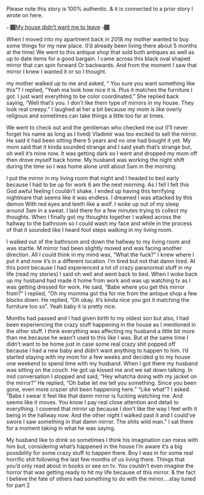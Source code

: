 Please note this story is 100% authentic. & it is connected to a prior story I wrote on here.

👉🏾[My house didn’t want me to leave](https://www.reddit.com/r/Paranormal/comments/sxx1i5/my_house_didnt_want_me_to_leave/?utm_source=share&utm_medium=ios_app&utm_name=iossmf)👈🏾

When I moved into my apartment back in 2018 my mother wanted to buy some things for my new place. (I’d already been living there about 5 months at the time) We went to this antique shop that sold both antiques as well as up to date items for a good bargain. I came across this black oval shaped mirror that can spin forward Or backwards. And from the moment I saw that mirror I knew I wanted it or so I thought.

my mother walked up to me and asked, “ You sure you want something like this”? I replied, “Yeah ma look how nice it is. Plus it matches the furniture I got. I just want everything to be color coordinated.” She replied back saying, “Well that’s you. I don’t like them type of mirrors in my house. They look real creepy.” I laughed at her a bit because my mom is like overly religious and sometimes can take things a little too far at times.

We went to check out and the gentleman who checked me out (I’ll never forget his name as long as I lived) Vladimir was too excited to sell the mirror. He said it had been sitting there 5 years and no one had bought it yet. My mom said that it kinda sounded strange and I said yeah that’s strange but, oh well it’s mine now. It was getting dark so I went and dropped my mom off then drove myself back home. My husband was working the night shift during the time so I was home alone until about 5am in the morning.

I put the mirror in my living room that night and I headed to bed early because I had to be up for work 6 am the next morning. As I fell I felt this God awful feeling I couldn’t shake. I ended up having this terrifying nightmare that seems like it was endless. I dreamed I was attacked by this demon With red eyes and teeth like a wolf. I woke up out of my sleep around 3am in a sweat. I laid there for a few minutes trying to collect my thoughts. When I finally got my thoughts together I walked across the hallway to the bathroom so I could wash my face and while in the process of that it sounded like I heard foot steps walking in my living room.

I walked out of the bathroom and down the hallway to my living room and was startle. M mirror had been slightly moved and was facing another direction. All I could think in my mind was, “What the fuck?” I knew where I put it and now it’s in a different location. I’m tired but not that damn tired. At this point because I had experienced a lot of crazy paranormal stuff in my life (read my stories) I said oh well and went back to bed. When I woke back up my husband had made it home from work and was up watching tv as I was getting dressed for work. He said, “Babe where you get this mirror from?” I replied, “Oh my momma got tha for me from the antique shop a few blocks down. He replied, ”Oh okay. It’s kinda nice you got it matching the furniture too so”. Yeah baby it is pretty nice.

Months had passed and I had given birth to my oldest son but also, I had been experiencing the crazy stuff happening in the house as I mentioned in the other stuff. I think everything was affecting my husband a little bit more than me because he wasn’t used to this like I was. But at the same time I didn’t want to be home just in case some real crazy shit popped off because I had a new baby and didn’t want anything to happen to him. I’d started staying with my mom for a few weeks and decided g to my house one weekend to spend time with my husband. When I got there my husband was sitting on the couch. He got up kissed me and we sat down talking. In mid conversation I stopped and said, “Hey whatcha doing with my jacket on the mirror?” He replied, “Oh babe let me tell you something. Since you been gone, even more crazier shit been happening here.” “Like what”? I asked. “Babe I swear it feel like that damn mirror is fucking watching me. And seems like it moves. You know I pay real close attention and detail to everything. I covered that mirror up because I don’t like the way I feel with it being in the hallway now. And the other night I walked past it and I could’ve swore I saw something in that damn mirror. The shits wild man.” I sat there for a moment taking in what he was saying.

My husband like to drink so sometimes I think his imagination can mess with him but, considering what’s happened in the house I’m aware it’s a big possibility for some crazy stuff to happen there. Boy I was in for some real horrific shit following the last few months of us living there. Things that you’d only read about in books or see on tv. You couldn’t even imagine the horror that was getting ready to hit my life because of this mirror. & the fact I believe the fate of others had something to do with the mirror….stay tuned for part 2